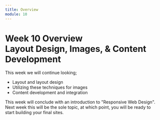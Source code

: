 ```yaml
---
title: Overview
module: 10
---
```


# Week 10 Overview<br />Layout Design, Images, & Content Development

This week we will continue looking;

- Layout and layout design
- Utilizing these techniques for images
- Content development and integration


This week will conclude with an introduction to "Responsive Web Design". Next week this will be the sole topic, at which point, you will be ready to start building your final sites.
